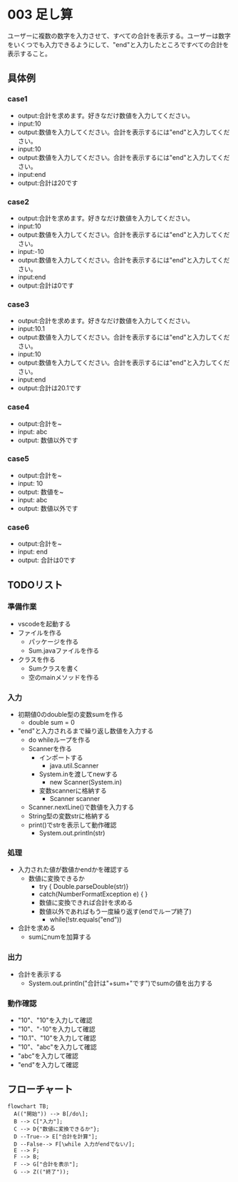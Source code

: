 # 003 足し算
ユーザーに複数の数字を入力させて、すべての合計を表示する。ユーザーは数字をいくつでも入力できるようにして、"end"と入力したところですべての合計を表示すること。
## 具体例
### case1
- output:合計を求めます。好きなだけ数値を入力してください。
- input:10
- output:数値を入力してください。合計を表示するには"end"と入力してください。
- input:10
- output:数値を入力してください。合計を表示するには"end"と入力してください。
- input:end
- output:合計は20です

### case2
- output:合計を求めます。好きなだけ数値を入力してください。
- input:10
- output:数値を入力してください。合計を表示するには"end"と入力してください。
- input:-10
- output:数値を入力してください。合計を表示するには"end"と入力してください。
- input:end
- output:合計は0です

### case3
- output:合計を求めます。好きなだけ数値を入力してください。
- input:10.1
- output:数値を入力してください。合計を表示するには"end"と入力してください。
- input:10
- output:数値を入力してください。合計を表示するには"end"と入力してください。
- input:end
- output:合計は20.1です

### case4
- output:合計を~
- input: abc
- output: 数値以外です
  
### case5
- output:合計を~
- input: 10
- output: 数値を~
- input: abc
- output: 数値以外です

### case6
- output:合計を~
- input: end
- output: 合計は0です

## TODOリスト
### 準備作業
- vscodeを起動する
- ファイルを作る
  - パッケージを作る
  - Sum.javaファイルを作る
- クラスを作る
  - Sumクラスを書く
  - 空のmainメソッドを作る

### 入力
- 初期値0のdouble型の変数sumを作る
  - double sum = 0
- "end"と入力されるまで繰り返し数値を入力する
  - do whileループを作る
  - Scannerを作る
    - インポートする
      - java.util.Scanner
    - System.inを渡してnewする
      - new Scanner(System.in)
    - 変数scannerに格納する
      - Scanner scanner
  - Scanner.nextLine()で数値を入力する
  - String型の変数strに格納する
  - print()でstrを表示して動作確認
    - System.out.println(str)

### 処理
- 入力された値が数値かendかを確認する
  - 数値に変換できるか
    - try { Double.parseDouble(str)}
    - catch(NumberFormatException e) {  }
    - 数値に変換できれば合計を求める
    - 数値以外であればもう一度繰り返す(endでループ終了)
      - while(!str.equals("end"))
- 合計を求める
  -   sumにnumを加算する

### 出力
- 合計を表示する
  - System.out.println("合計は"+sum+"です")でsumの値を出力する
  
### 動作確認
- "10"、"10"を入力して確認
- "10"、"-10"を入力して確認
- "10.1"、"10"を入力して確認
- "10"、"abc"を入力して確認
- "abc"を入力して確認
- "end"を入力して確認

## フローチャート
```mermaid
flowchart TB;
  A(("開始")) --> B[/do\];
  B --> C["入力"];
  C --> D{"数値に変換できるか"};
  D --True--> E["合計を計算"];
  D --False--> F[\while 入力がendでない/];
  E --> F;
  F --> B;
  F --> G["合計を表示"];
  G --> Z(("終了"));
```

